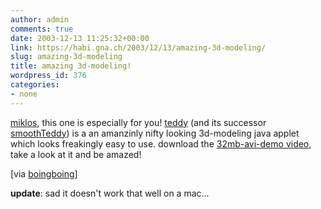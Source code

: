```yaml
---
author: admin
comments: true
date: 2003-12-13 11:25:32+00:00
link: https://habi.gna.ch/2003/12/13/amazing-3d-modeling/
slug: amazing-3d-modeling
title: amazing 3d-modeling!
wordpress_id: 376
categories:
- none
---
```


[miklos](http://www.kozary.com/mt/), this one is especially for you!
[teddy](http://www-ui.is.s.u-tokyo.ac.jp/~takeo/teddy/teddy.htm) (and its successor [smoothTeddy](http://www-ui.is.s.u-tokyo.ac.jp/~takeo/java/smoothteddy/index.html)) is a an amanzinly nifty looking 3d-modeling java applet  which looks freakingly easy to use.
download the [32mb-avi-demo video](http://www-ui.is.s.u-tokyo.ac.jp/~takeo/video/teddy.avi), take a look at it and be amazed!

[via [boingboing](https://boingboing.net/2003_12_01_archive.html#107124334911484813)]

**update**: sad it doesn't work that well on a mac...
